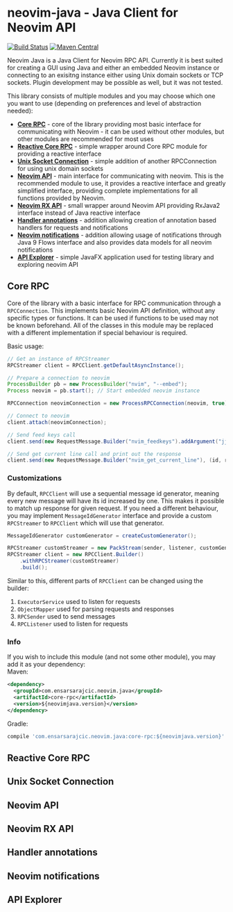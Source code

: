 # neovim-java - Java Client for Neovim API

[![Build Status](https://travis-ci.org/esensar/neovim-java.svg?branch=master)](https://travis-ci.org/esensar/neovim-java)
[![Maven Central](https://maven-badges.herokuapp.com/maven-central/com.ensarsarajcic.neovim.java/parent/badge.svg)](https://maven-badges.herokuapp.com/maven-central/com.ensarsarajcic.neovim.java/parent)

Neovim Java is a Java Client for Neovim RPC API. Currently it is best suited for creating a GUI using Java and either an embedded Neovim instance or connecting to an exisitng instance either using Unix domain sockets or TCP sockets. Plugin development may be possible as well, but it was not tested.

This library consists of multiple modules and you may choose which one you want to use (depending on preferences and level of abstraction needed):
* [**Core RPC**](#core-rpc) - core of the library providing most basic interface for communicating with Neovim - it can be used without other modules, but other modules are recommended for most uses
 * [**Reactive Core RPC**](#reactive-core-rpc) - simple wrapper around Core RPC module for providing a reactive interface
 * [**Unix Socket Connection**](#unix-socket-connection) - simple addition of another RPCConnection for using unix domain sockets
 * [**Neovim API**](#neovim-api) - main interface for communicating with neovim. This is the recommended module to use, it provides a reactive interface and greatly simplified interface, providing complete implementations for all functions provided by Neovim.
 * [**Neovim RX API**](#neovim-rx-api) - small wrapper around Neovim API providing RxJava2 interface instead of Java reactive interface
 * [**Handler annotations**](#handler-annotations) - addition allowing creation of annotation based handlers for requests and notifications
 * [**Neovim notifications**](#neovim-notifications) - addition allowing usage of notifications through Java 9 Flows interface and also provides data models for all neovim notifications
 * [**API Explorer**](#api-explorer) - simple JavaFX application used for testing library and exploring neovim API

## Core RPC
Core of the library with a basic interface for RPC communication through a `RPCConnection`. This implements basic Neovim API definition, without any specific types or functions. It can be used if functions to be used may not be known beforehand. All of the classes in this module may be replaced with a different implementation if special behaviour is required.

Basic usage:
```java
// Get an instance of RPCStreamer
RPCStreamer client = RPCClient.getDefaultAsyncInstance();

// Prepare a connection to neovim
ProcessBuilder pb = new ProcessBuilder("nvim", "--embed");
Process neovim = pb.start(); // Start embedded neovim instance

RPCConnection neovimConnection = new ProcessRPCConnection(neovim, true); // true to kill neovim once connection is closed

// Connect to neovim
client.attach(neovimConnection);

// Send feed keys call
client.send(new RequestMessage.Builder("nvim_feedkeys").addArgument("jjjj").addArgument("").addArgument(false));

// Send get current line call and print out the response
client.send(new RequestMessage.Builder("nvim_get_current_line"), (id, response) -> System.out.println(response));
```

### Customizations

By default, `RPCClient` will use a sequential message id generator, meaning every new message will have its id increased by one. This makes it possible to match up response for given request. If you need a different behaviour, you may implement `MessageIdGenerator` interface and provide a custom `RPCStreamer` to `RPCClient` which will use that generator.

```java
MessageIdGenerator customGenerator = createCustomGenerator();

RPCStreamer customStreamer = new PackStream(sender, listener, customGenerator);
RPCStreamer client = new RPCClient.Builder()
    .withRPCStreamer(customStreamer)
    .build();
```

Similar to this, different parts of `RPCClient` can be changed using the builder:
1. `ExecutorService` used to listen for requests
1. `ObjectMapper` used for parsing requests and responses
1. `RPCSender` used to send messages
1. `RPCListener` used to listen for requests

### Info

If you wish to include this module (and not some other module), you may add it as your dependency:  
Maven:  
```xml
<dependency>
  <groupId>com.ensarsarajcic.neovim.java</groupId>
  <artifactId>core-rpc</artifactId>
  <version>${neovimjava.version}</version>
</dependency>
```
Gradle:  
```groovy
compile 'com.ensarsarajcic.neovim.java:core-rpc:${neovimjava.version}'
```

## Reactive Core RPC
## Unix Socket Connection
## Neovim API
## Neovim RX API
## Handler annotations
## Neovim notifications
## API Explorer

